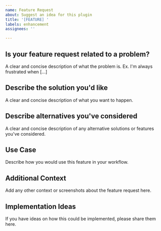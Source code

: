 ```yaml
---
name: Feature Request
about: Suggest an idea for this plugin
title: '[FEATURE] '
labels: enhancement
assignees: ''

---
```


## Is your feature request related to a problem?
A clear and concise description of what the problem is. Ex. I'm always frustrated when [...]

## Describe the solution you'd like
A clear and concise description of what you want to happen.

## Describe alternatives you've considered
A clear and concise description of any alternative solutions or features you've considered.

## Use Case
Describe how you would use this feature in your workflow.

## Additional Context
Add any other context or screenshots about the feature request here.

## Implementation Ideas
If you have ideas on how this could be implemented, please share them here.
